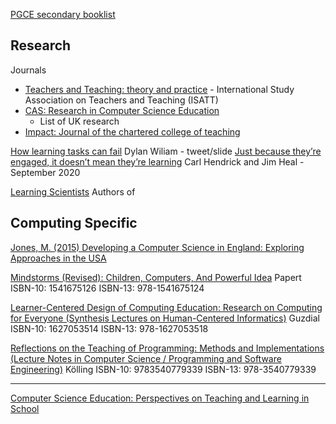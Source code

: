 [PGCE secondary booklist](https://community.computingatschool.org.uk/resources/1787/single)

Research
--------

Journals
* [Teachers and Teaching: theory and practice](https://www.tandfonline.com/toc/ctat20/current) - International Study Association on Teachers and Teaching (ISATT)
* [CAS: Research in Computer Science Education](https://community.computingatschool.org.uk/resources/46/single)
    * List of UK research
* [Impact: Journal of the chartered college of teaching](https://impact.chartered.college/)

[How learning tasks can fail](https://twitter.com/dylanwiliam/status/1307305389956923392/photo/1) Dylan Wiliam - tweet/slide
[Just because they’re engaged, it doesn’t mean they’re learning](https://impact.chartered.college/article/just-because-theyre-engaged-doesnt-mean-learning/) Carl Hendrick and Jim Heal - September 2020

[Learning Scientists](https://www.learningscientists.org/blog) Authors of 

Computing Specific
------------------

[Jones, M. (2015) Developing a Computer Science in England: Exploring Approaches in the USA](https://www.wcmt.org.uk/sites/default/files/report-documents/Jones%20M%20Report%202015%20%20Final.pdf)


[Mindstorms (Revised): Children, Computers, And Powerful Idea](https://www.amazon.co.uk/Mindstorms-Revised-Children-Computers-Powerful/dp/1541675126/) Papert
ISBN-10: 1541675126
ISBN-13: 978-1541675124

[Learner-Centered Design of Computing Education: Research on Computing for Everyone (Synthesis Lectures on Human-Centered Informatics)](https://www.amazon.co.uk/dp/1627053514/) Guzdial
ISBN-10: 1627053514
ISBN-13: 978-1627053518

[Reflections on the Teaching of Programming: Methods and Implementations (Lecture Notes in Computer Science / Programming and Software Engineering)](https://www.amazon.co.uk/dp/3540779337/) Kölling
ISBN-10: 9783540779339
ISBN-13: 978-3540779339

---

[Computer Science Education: Perspectives on Teaching and Learning in School](https://www.amazon.co.uk/Computer-Science-Education-Erik-Barendsen/dp/135005710X/)
